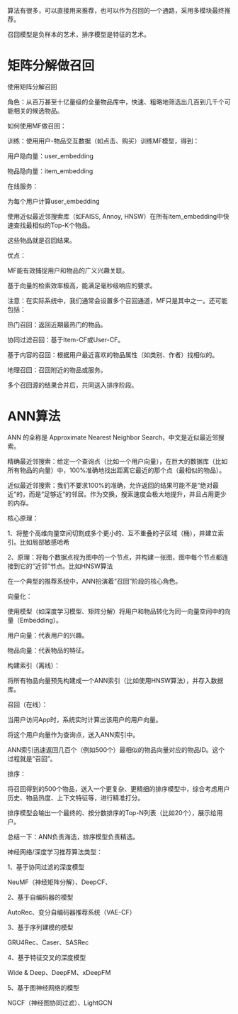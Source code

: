 算法有很多，可以直接用来推荐，也可以作为召回的一个通路，采用多模块最终推荐。

召回模型是负样本的艺术，排序模型是特征的艺术。

# 矩阵分解做召回

使用矩阵分解召回

角色：从百万甚至十亿量级的全量物品库中，快速、粗略地筛选出几百到几千个可能相关的候选物品。

如何使用MF做召回：

训练：使用用户-物品交互数据（如点击、购买）训练MF模型，得到：

用户隐向量：user_embedding

物品隐向量：item_embedding

在线服务：

为每个用户计算user_embedding

使用近似最近邻搜索库（如FAISS, Annoy, HNSW）在所有item_embedding中快速查找最相似的Top-K个物品。

这些物品就是召回结果。

优点：

MF能有效捕捉用户和物品的广义兴趣关联。

基于向量的检索效率极高，能满足毫秒级响应的要求。

注意：在实际系统中，我们通常会设置多个召回通道，MF只是其中之一。还可能包括：

热门召回：返回近期最热门的物品。

协同过滤召回：基于Item-CF或User-CF。

基于内容的召回：根据用户最近喜欢的物品属性（如类别、作者）找相似的。

地理召回：召回附近的物品或服务。

多个召回源的结果合并后，共同送入排序阶段。

# ANN算法

ANN 的全称是 Approximate Nearest Neighbor Search，中文是近似最近邻搜索。

精确最近邻搜索：给定一个查询点（比如一个用户向量），在巨大的数据库（比如所有物品的向量）中，100%准确地找出距离它最近的那个点（最相似的物品）。

近似最近邻搜索：我们不要求100%的准确，允许返回的结果可能不是“绝对最近”的，而是“足够近”的邻居。作为交换，搜索速度会极大地提升，并且占用更少的内存。

核心原理：

1、将整个高维向量空间切割成多个更小的、互不重叠的子区域（桶），并建立索引。比如局部敏感哈希

2、原理：将每个数据点视为图中的一个节点，并构建一张图，图中每个节点都连接到它的“近邻”节点。比如HNSW算法

在一个典型的推荐系统中，ANN扮演着“召回”阶段的核心角色。

向量化：

使用模型（如深度学习模型、矩阵分解）将用户和物品转化为同一向量空间中的向量（Embedding）。

用户向量：代表用户的兴趣。

物品向量：代表物品的特征。

构建索引（离线）：

将所有物品向量预先构建成一个ANN索引（比如使用HNSW算法），并存入数据库。

召回（在线）：

当用户访问App时，系统实时计算出该用户的用户向量。

将这个用户向量作为查询点，送入ANN索引中。

ANN索引迅速返回几百个（例如500个）最相似的物品向量对应的物品ID。这个过程就是“召回”。

排序：

将召回得到的500个物品，送入一个更复杂、更精细的排序模型中，综合考虑用户历史、物品热度、上下文特征等，进行精准打分。

排序模型会输出一个最终的、按分数排序的Top-N列表（比如20个），展示给用户。

总结一下：ANN负责海选，排序模型负责精选。


神经网络/深度学习推荐算法类型：

1、基于协同过滤的深度模型

NeuMF（神经矩阵分解）、DeepCF、

2、基于自编码器的模型

AutoRec、变分自编码器推荐系统（VAE-CF）

3、基于序列建模的模型

GRU4Rec、Caser、SASRec

4、基于特征交叉的深度模型

Wide & Deep、DeepFM、xDeepFM

5、基于图神经网络的模型

NGCF（神经图协同过滤）、LightGCN